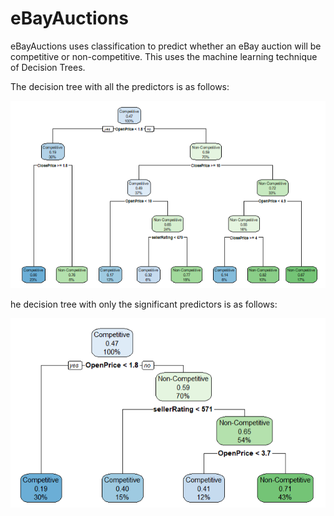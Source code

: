 # eBayAuctions

eBayAuctions uses classification to predict whether an eBay auction will be competitive or non-competitive. This uses the machine learning technique of Decision Trees.

The decision tree with all the predictors is as follows:

![alt text](dt1.PNG)

he decision tree with only the significant predictors is as follows:

![alt text](dt2.PNG)
